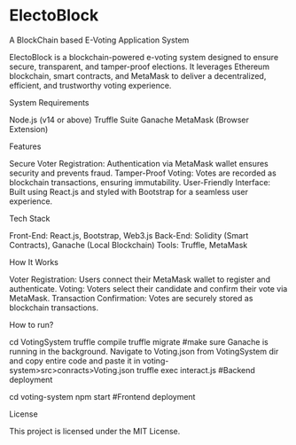 # ElectoBlock
A BlockChain based E-Voting Application System

ElectoBlock is a blockchain-powered e-voting system designed to ensure secure, transparent, and tamper-proof elections. It leverages Ethereum blockchain, smart contracts, and MetaMask to deliver a decentralized, efficient, and trustworthy voting experience.


System Requirements

Node.js (v14 or above)
Truffle Suite
Ganache
MetaMask (Browser Extension)

Features

Secure Voter Registration: Authentication via MetaMask wallet ensures security and prevents fraud.
Tamper-Proof Voting: Votes are recorded as blockchain transactions, ensuring immutability.
User-Friendly Interface: Built using React.js and styled with Bootstrap for a seamless user experience.


Tech Stack

Front-End: React.js, Bootstrap, Web3.js
Back-End: Solidity (Smart Contracts), Ganache (Local Blockchain)
Tools: Truffle, MetaMask


How It Works

Voter Registration: Users connect their MetaMask wallet to register and authenticate.
Voting: Voters select their candidate and confirm their vote via MetaMask.
Transaction Confirmation: Votes are securely stored as blockchain transactions.


How to run?

cd VotingSystem
truffle compile
truffle migrate #make sure Ganache is running in the background. Navigate to Voting.json from VotingSystem dir and copy entire code and paste it in voting-system>src>conracts>Voting.json
truffle exec interact.js #Backend deployment 

cd voting-system
npm start #Frontend deployment


License

This project is licensed under the MIT License.


